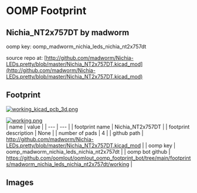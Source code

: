 # OOMP Footprint  
## Nichia_NT2x757DT  by madworm  
  
oomp key: oomp_madworm_nichia_leds_nichia_nt2x757dt  
  
source repo at: [http://github.com/madworm/Nichia-LEDs.pretty/blob/master/Nichia_NT2x757DT.kicad_mod](http://github.com/madworm/Nichia-LEDs.pretty/blob/master/Nichia_NT2x757DT.kicad_mod)  
## Footprint  
  
[![working_kicad_pcb_3d.png](working_kicad_pcb_3d_600.png)](working_kicad_pcb_3d.png)  
  
[![working.png](working_600.png)](working.png)  
| name | value | 
| --- | --- | 
| footprint name | Nichia_NT2x757DT | 
| footprint description | None | 
| number of pads | 4 | 
| github path | http://github.com/madworm/Nichia-LEDs.pretty/blob/master/Nichia_NT2x757DT.kicad_mod | 
| oomp key | oomp_madworm_nichia_leds_nichia_nt2x757dt | 
| oomp bot github | https://github.com/oomlout/oomlout_oomp_footprint_bot/tree/main/footprints/madworm_nichia_leds_nichia_nt2x757dt/working | 
## Images  
